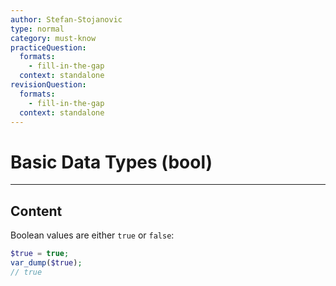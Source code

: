 ```yaml
---
author: Stefan-Stojanovic
type: normal
category: must-know
practiceQuestion:
  formats:
    - fill-in-the-gap
  context: standalone
revisionQuestion:
  formats:
    - fill-in-the-gap
  context: standalone
---
```


# Basic Data Types (bool)

---

## Content

Boolean values are either `true` or `false`:
```php
$true = true;
var_dump($true);
// true
```
